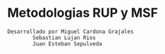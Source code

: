 # Metodologias RUP y MSF
	Desarrollado por Miguel Cardona Grajales
			Sebastian Lujan Rios
			Juan Esteban Sepulveda
